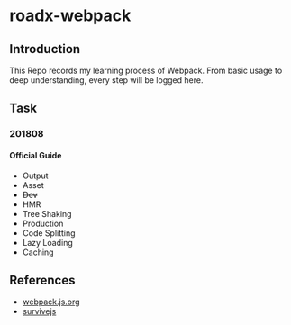 # roadx-webpack


## Introduction
This Repo records my learning process of Webpack. 
From basic usage to deep understanding, every step will be logged here.

## Task
### 201808
#### Official Guide 
+ ~~Output~~
+ Asset
+ ~~Dev~~
+ HMR
+ Tree Shaking
+ Production
+ Code Splitting
+ Lazy Loading
+ Caching 

## References
+ [webpack.js.org](https://webpack.js.org/)
+ [survivejs](https://survivejs.com/webpack/)